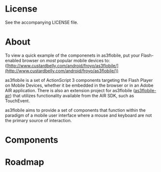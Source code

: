 # License

See the accompanying LICENSE file.

# About

To view a quick example of the componenets in as3flobile, put your Flash-enabled browser on *most* popular mobile devices to: ([http://www.custardbelly.com/android/froyo/as3flobile/](http://www.custardbelly.com/android/froyo/as3flobile/))

as3flobile is a set of ActionScript 3 components targeting the Flash Player on Mobile Devices, whether it be embedded in the browser or in an Adobe AIR application.
There is also an extension project for as3flobile ([as3flobile-air](http://github.com/bustardcelly/as3flobile-air)) that utilizes functionality available from the AIR SDK, such as TouchEvent.

as3flobile aims to provide a set of components that function within the paradigm of a mobile user interface where a mouse and keyboard are not the primary source of interaction.

# Components

# Roadmap